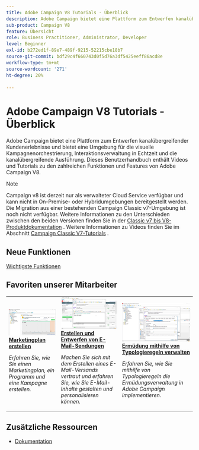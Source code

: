```yaml
---
title: Adobe Campaign V8 Tutorials - Überblick
description: Adobe Campaign bietet eine Plattform zum Entwerfen kanalübergreifender Kundenerlebnisse und bietet eine Umgebung für die visuelle Kampagnenorchestrierung, Interaktionsverwaltung in Echtzeit und die kanalübergreifende Ausführung. Dieses Benutzerhandbuch enthält Videos und Tutorials zu den zahlreichen Funktionen von Adobe Campaign Standard.
sub-product: Campaign V8
feature: Übersicht
role: Business Practitioner, Administrator, Developer
level: Beginner
exl-id: b272ed1f-89e7-489f-9215-52215cbe18b7
source-git-commit: bdf29c4f660743d0f5d76a3df5425eeff86acd8e
workflow-type: tm+mt
source-wordcount: '271'
ht-degree: 20%

---
```


# Adobe Campaign V8 Tutorials - Überblick

Adobe Campaign bietet eine Plattform zum Entwerfen kanalübergreifender Kundenerlebnisse und bietet eine Umgebung für die visuelle Kampagnenorchestrierung, Interaktionsverwaltung in Echtzeit und die kanalübergreifende Ausführung. Dieses Benutzerhandbuch enthält Videos und Tutorials zu den zahlreichen Funktionen und Features von Adobe Campaign V8.

>[!NOTE]
> Campaign v8 ist derzeit nur als verwalteter Cloud Service verfügbar und kann nicht in On-Premise- oder Hybridumgebungen bereitgestellt werden. Die Migration aus einer bestehenden Campaign Classic v7-Umgebung ist noch nicht verfügbar.
>Weitere Informationen zu den Unterschieden zwischen den beiden Versionen finden Sie in der [Classic v7 bis V8-Produktdokumentation](https://experienceleague.adobe.com/docs/campaign/campaign-v8/start/capability-matrix.html) . Weitere Informationen zu Videos finden Sie im Abschnitt [Campaign Classic V7-Tutorials](https://experienceleague.adobe.com/docs/campaign-classic-learn/tutorials/overview.html?lang=de) .

## Neue Funktionen

[Wichtigste Funktionen](https://experienceleague.adobe.com/docs/campaign/campaign-v8/start/whats-new.html)

## Favoriten unserer Mitarbeiter

<table>
<tr>
  <td>
    <a href="./getting-started/create-a-marketing-plan-programs-and-campaigns.md">
      <img alt="Marketingplan, Programm und Kampagnen erstellen (Video)" src="./assets/333810.jpg"/>
    </a>
    <div>
      <a href="./getting-started/create-a-marketing-plan-programs-and-campaigns.md">
    <strong>Marketingplan erstellen</strong>
    </a>
    </div>
    <p>
    <em>Erfahren Sie, wie Sie einen Marketingplan, ein Programm und eine Kampagne erstellen.</em>
    <p>
  </td>
   <td>
    <a href="./content-creation/create-and-design-email-deliveries.md">
      <img alt="E-Mail-Sendungen erstellen und entwerfen (Video)" src="./assets/333476.jpg" />
    </a>
    <div>
      <a href="./content-creation/create-and-design-email-deliveries.md">
    <strong>Erstellen und Entwerfen von E-Mail-Sendungen</strong>
    </a>
    </div> 
    <p>
    <em>Machen Sie sich mit dem Erstellen eines E-Mail-Versands vertraut und erfahren Sie, wie Sie E-Mail-Inhalte gestalten und personalisieren können.
</em>
    <p>
  </td>
  <td>
    <a href="./send-messages/fatigue-management/typology-rules-for-fatigue-management.md">
      <img alt="Ermüdung mithilfe von Typologieregeln verwalten (Video)" src="./assets/333787.jpg" />
    </a>
    <div>
      <a href="./send-messages/fatigue-management/typology-rules-for-fatigue-management.md">
    <strong>Ermüdung mithilfe von Typologieregeln verwalten</strong>
    </a>
    </div>
    <p>
    <em>Erfahren Sie, wie Sie mithilfe von Typologieregeln die Ermüdungsverwaltung in Adobe Campaign implementieren.  </em>
    <p>
  </td>
</tr>
</table>

## Zusätzliche Ressourcen

* [Dokumentation](https://experienceleague.adobe.com/docs/campaign-v8.html)
